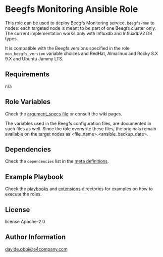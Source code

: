 Beegfs Monitoring Ansible Role
=========

This role can be used to deploy Beegfs Monitoring service, `beegfs-mon` to nodes: each targeted node is meant to be part of one Beegfs cluster only.
The current implementation works only with Influxdb and InfluxdbV2 DB types.

It is compatible with the Beegfs versions specified in the role `mon_beegfs_version` variable choices and RedHat, Almalinux and Rocky 8.X 9.X and Ubuntu Jammy LTS.

Requirements
------------

n/a

Role Variables
--------------

Check the [argument_specs file](meta/argument_specs.yml) or consult the wiki pages.

The variables used in the Beegfs configuration files, are documented in such files as well. Since the role overwrite these files, the originals remain available on the target nodes as <file_name>.<ansible_backup_date>.

Dependencies
------------

Check the `dependencies` list in the [meta definitions](meta/main.yml).

Example Playbook
----------------

Check the [playbooks](../../playbooks/) and [extensions](../../extensions/molecule/) directories for examples on how to execute the roles.

License
-------

license Apache-2.0

Author Information
------------------

<davide.obbi@e4company.com>
